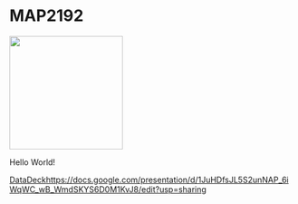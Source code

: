 # MAP2192

<img src="https://miro.medium.com/v2/resize:fit:993/1*mgXvzNcwfpnBawI6XTkVRg.png" width=200>

Hello World!

[DataDeck](https://docs.google.com/presentation/d/1JuHDfsJL5S2unNAP_6iWqWC_wB_WmdSKYS6D0M1KvJ8/edit?usp=sharing)https://docs.google.com/presentation/d/1JuHDfsJL5S2unNAP_6iWqWC_wB_WmdSKYS6D0M1KvJ8/edit?usp=sharing

